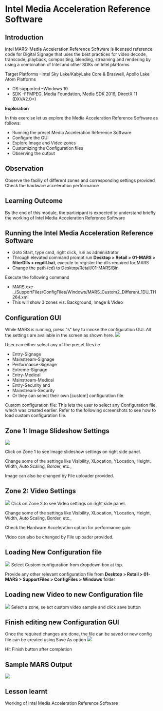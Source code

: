 # Intel Media Acceleration Reference Software




## Introduction

Intel MARS: Media Acceleration Reference Software is licensed reference code for Digital Signage that uses the best practices for video decode, transcode, playback, compositing, blending, streaming and rendering by using a combination of Intel and other SDKs on Intel platforms

Target Platforms –Intel Sky Lake/KabyLake Core & Braswell, Apollo Lake Atom Platforms

*   OS supported –Windows 10
*   SDK -FFMPEG, Media Foundation, Media SDK 2016, DirectX 11 (DXVA2.0+)

**Exploration**

In this exercise let us explore the Media Acceleration Reference Software as follows:

*   Running the preset Media Acceleration Reference Software
*   Configure the GUI
*   Explore Image and Video zones
*   Customizing the Configuration files
*   Observing the output

## Observation

Observe the faciliy of different zones and corresponding settings provided                                     
Check the hardware acceleration performance
## Learning Outcome

By the end of this module, the participant is expected to understand briefly the working of Intel Media Acceleration Reference Software
## Running the Intel Media Acceleration Reference Software

*   Goto Start, type cmd, right click, run as administrator
*   Through elevated command prompt run **Desktop > Retail > 01-MARS > filterDlls > regdll.bat**, execute to register the dlls required for MARS
*   Change the path (cd) to Desktop/Retail/01-MARS/Bin

Execute the following command
*   MARS.exe ../SupportFiles/ConfigFiles/Windows/MARS\_Custom2\_Different\_1DU\_TH264.xml
*   This will show 3 zones viz. Background, Image & Video

## Configuration GUI

While MARS is running, press "s" key to invoke the configuration GUI. All the settings are available in the screen as shown here.
![](images/DUSettings001.png)

User can either select any of the preset files i.e.

*   Entry-Signage
*   Mainstream-Signage
*   Performance-Signage
*   Extreme-Signage
*   Entry-Medical
*   Mainstream-Medical
*   Entry-Security and
*   Mainstream-Security
*   Or they can select their own \[custom\] configuration file.

Custom configuration file: This lets the user to select any Configuration file, which was created earlier. Refer to the following screenshots to see how to load custom configuration file.
## Zone 1: Image Slideshow Settings
![](images/DUSettings002.png)

Click on Zone 1 to see Image slideshow settings on right side panel.

Change some of the settings like Visibility, XLocation, YLocation, Height, Width, Auto Scaling, Border, etc.,

Image can also be changed by File uploader provided.
## Zone 2: Video Settings
![](images/DUSettings003.png)
Click on Zone 2 to see Video settings on right side panel.

Change some of the settings like Visibility, XLocation, YLocation, Height, Width, Auto Scaling, Border, etc.,

Check the Hardware Acceleration option for performance gain

Video can also be changed by File uploader provided.
## Loading New Configuration file
![](images/DUSettings004.png)
Select Custom configuration from dropdown box at top.

Provide any other relevant configuration file from **Desktop > Retail > 01-MARS > SupportFiles > ConfigFiles > Windows** folder
## Loading new Video to new Configuration file
![](images/DUSettings005.png)
Select a zone, select custom video sample and click save button
## Finish editing new Configuration GUI

Once the required changes are done, the file can be saved or new config file can be created using Save As option
![](images/DUSettings006.png)



Hit Finish button after completion
## Sample MARS Output
![](images/DUSettings007.png)
## Lesson learnt

Working of Intel Media Acceleration Reference Software
